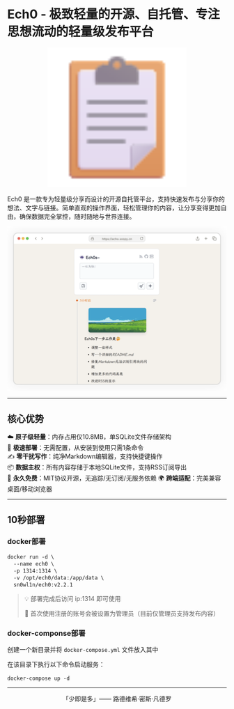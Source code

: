 # Ech0 - 极致轻量的开源、自托管、**专注思想流动的轻量级发布平台**

<p align="center">
  <img alt="Ech0" src="./docs/imgs/FluentEmojiClipboard.svg" width="320">
</p>

Ech0 是一款专为轻量级分享而设计的开源自托管平台，支持快速发布与分享你的想法、文字与链接。简单直观的操作界面，轻松管理你的内容，让分享变得更加自由，确保数据完全掌控，随时随地与世界连接。

![界面预览](./docs/imgs/screenshot.png)

---

## 核心优势

☁️ **原子级轻量**：内存占用仅10.8MB，单SQLite文件存储架构  
🚀 **极速部署**：无需配置，从安装到使用只需1条命令  
✍️ **零干扰写作**：纯净Markdown编辑器，支持快捷键操作  
📦 **数据主权**：所有内容存储于本地SQLite文件，支持RSS订阅导出  
🎉 **永久免费**：MIT协议开源，无追踪/无订阅/无服务依赖
🌍 **跨端适配**：完美兼容桌面/移动浏览器  

---

## 10秒部署

### docker部署

```shell
docker run -d \
  --name ech0 \
  -p 1314:1314 \
  -v /opt/ech0/data:/app/data \
  sn0wl1n/ech0:v2.2.1
```

> 💡 部署完成后访问 ip:1314 即可使用
> 
> 📍 首次使用注册的账号会被设置为管理员（目前仅管理员支持发布内容）

### docker-componse部署

创建一个新目录并将 `docker-compose.yml` 文件放入其中

在该目录下执行以下命令启动服务：

```shell
docker-compose up -d
```

---

<p align="center">「少即是多」—— 路德维希·密斯·凡德罗</p>
